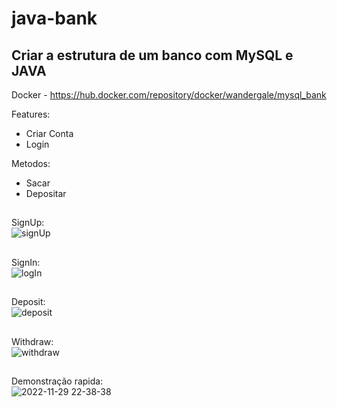 # java-bank

## Criar a estrutura de um banco com MySQL e JAVA

Docker - https://hub.docker.com/repository/docker/wandergale/mysql_bank

Features:
  * Criar Conta
  * Login
 
Metodos:
 * Sacar
 * Depositar
##

SignUp:<br/>
![signUp](https://user-images.githubusercontent.com/60633445/204682607-5fbefd35-4f0c-49d3-961c-b38480a80415.png)
##
SignIn: <br/>
![logIn](https://user-images.githubusercontent.com/60633445/204682673-af2ff421-70bd-44ca-a831-a14bfc6e2f2e.png)
##
Deposit:<br/>
![deposit](https://user-images.githubusercontent.com/60633445/204682575-7fd4b270-c629-4032-a9e2-628c529aa496.png)
##
Withdraw:<br/>
![withdraw](https://user-images.githubusercontent.com/60633445/204682625-8df47490-6a97-4ec4-b3ea-ba9681f7c3d0.png)
##
Demonstração rapida:<br/>
![2022-11-29 22-38-38](https://user-images.githubusercontent.com/60633445/204687248-3838ddef-497e-47da-b106-51dc955b43eb.gif)
